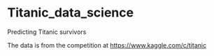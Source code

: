 # Titanic_data_science

Predicting Titanic survivors

The data is from the competition at https://www.kaggle.com/c/titanic
